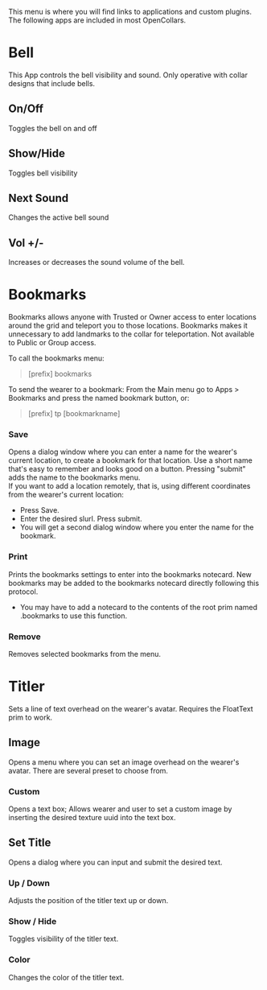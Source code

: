 This menu is where you will find links to applications and custom plugins.  The following apps are included in most OpenCollars.

Bell
=======
This App controls the bell visibility and sound.  Only operative with collar designs that include bells.  

On/Off
--------
Toggles the bell on and off

Show/Hide
----------
Toggles bell visibility

Next Sound
---------
Changes the active bell sound

Vol +/-
---------
Increases or decreases the sound volume of the bell.

# Bookmarks
Bookmarks allows anyone with Trusted or Owner access to enter locations around the grid and teleport you to those locations.  Bookmarks makes it unnecessary to add landmarks to the collar for teleportation.  Not available to Public or Group access.

To call the bookmarks menu:
> [prefix] bookmarks  

To send the wearer to a bookmark:  From the Main menu go to Apps > Bookmarks and press the named bookmark button, or:

> [prefix] tp [bookmarkname]

### Save
Opens a dialog window where you can enter a name for the wearer's current location, to create a bookmark for that location. Use a short name that's easy to remember and looks good on a button.  Pressing "submit" adds the name to the bookmarks menu.   
If you want to add a location remotely, that is, using different coordinates from the wearer's current location:  
* Press Save.    
* Enter the desired slurl. Press submit.  
* You will get a second dialog window where you enter the name for the bookmark.

### Print
Prints the bookmarks settings to enter into the bookmarks notecard.  New bookmarks may be added to the bookmarks notecard directly following this protocol.  
* You may have to add a notecard to the contents of the root prim named .bookmarks to use this function.

### Remove
Removes selected bookmarks from the menu.

# Titler

Sets a line of text overhead on the wearer's avatar.  Requires the FloatText prim to work.

## Image
Opens a menu where you can set an image overhead on the wearer's avatar.  There are several preset to choose from.
### Custom
Opens a text box; Allows wearer and user to set a custom image by inserting the desired texture uuid into the text box.
## Set Title
Opens a dialog where you can input and submit the desired text.
### Up / Down
Adjusts the position of the titler text up or down.

### Show / Hide
Toggles visibility of the titler text.

### Color
Changes the color of the titler text.
